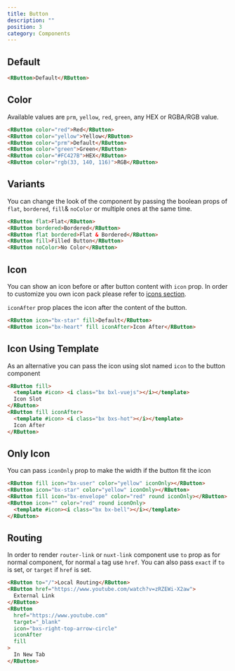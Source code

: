 ```yaml
---
title: Button
description: ""
position: 3
category: Components
---
```


## Default

<demo>
<template #demo>
    <button-default></button-default>
</template>
<code-group>
<code-block label="template" active>

```html
<RButton>Default</RButton>
```

</code-block>
</code-group>
</demo>

## Color

Available values are `prm`, `yellow`, `red`, `green`, any HEX or RGBA/RGB value.

<demo>
<template #demo>
<button-color></button-color>
</template>
<code-group>
<code-block label="template" active>

```html
<RButton color="red">Red</RButton>
<RButton color="yellow">Yellow</RButton>
<RButton color="prm">Default</RButton>
<RButton color="green">Green</RButton>
<RButton color="#FC427B">HEX</RButton>
<RButton color="rgb(33, 140, 116)">RGB</RButton>
```

</code-block>
</code-group>
</demo>

## Variants

You can change the look of the component by passing the boolean props of `flat`, `bordered`, `fill`& `noColor` or multiple ones at the same time.

<demo>
<template #demo>
<button-variant></button-variant>
</template>
<code-group>
<code-block label="template" active>

```html
<RButton flat>Flat</RButton>
<RButton bordered>Bordered</RButton>
<RButton flat bordered>Flat & Bordered</RButton>
<RButton fill>Filled Button</RButton>
<RButton noColor>No Color</RButton>
```

</code-block>
</code-group>
</demo>

## Icon

You can show an icon before or after button content with `icon` prop. In order to customize you own icon pack please refer to [icons section](/icons).

`iconAfter` prop places the icon after the content of the button.

<demo>
<template #demo>
<button-icon></button-icon>
</template>
<code-group>
<code-block label="template" active>

```html
<RButton icon="bx-star" fill>Default</RButton>
<RButton icon="bx-heart" fill iconAfter>Icon After</RButton>
```

</code-block>
</code-group>
</demo>

## Icon Using Template

As an alternative you can pass the icon using slot named `icon` to the button component

<demo>
<template #demo>
<button-icon-template></button-icon-template>
</template>
<code-group>
<code-block label="template" active>

```html
<RButton fill>
  <template #icon> <i class="bx bxl-vuejs"></i></template>
  Icon Slot
</RButton>
<RButton fill iconAfter>
  <template #icon> <i class="bx bxs-hot"></i></template>
  Icon After
</RButton>
```

</code-block>
</code-group>
</demo>

## Only Icon

You can pass `iconOnly` prop to make the width if the button fit the icon

<demo>
<template #demo>
<button-icon-only></button-icon-only>
</template>
<code-group>
<code-block label="template" active>

```html
<RButton fill icon="bx-user" color="yellow" iconOnly></RButton>
<RButton icon="bx-star" color="yellow" iconOnly></RButton>
<RButton fill icon="bx-envelope" color="red" round iconOnly></RButton>
<RButton icon="" color="red" round iconOnly>
  <template #icon><i class="bx bx-bell"></i></template>
</RButton>
```

</code-block>
</code-group>
</demo>

## Routing

In order to render `router-link` or `nuxt-link` component use `to` prop as for normal component, for normal `a` tag use `href`. You can also pass `exact` if `to` is set, or `target` if `href` is set.

<demo>
<template #demo>
<button-routing></button-routing>
</template>
<code-group>
<code-block label="template" active>

```html
<RButton to="/">Local Routing</RButton>
<RButton href="https://www.youtube.com/watch?v=zRZEWi-X2aw">
  External Link
</RButton>
<RButton
  href="https://www.youtube.com"
  target="_blank"
  icon="bxs-right-top-arrow-circle"
  iconAfter
  fill
>
  In New Tab
</RButton>
```

</code-block>
</code-group>
</demo>
